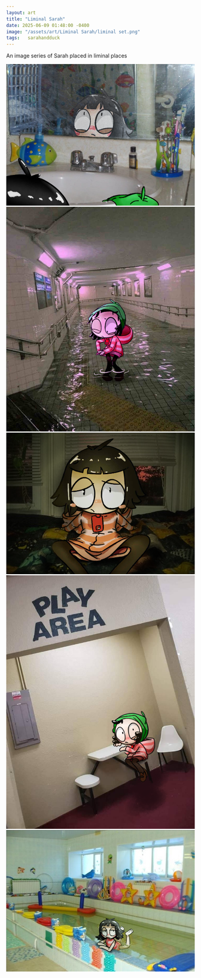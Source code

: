 ```yaml
---
layout: art
title: "Liminal Sarah"
date: 2025-06-09 01:48:00 -0400
image: "/assets/art/Liminal Sarah/liminal set.png"
tags:   sarahandduck
---
```


An image series of Sarah placed in liminal places

<center> <img src= "/assets/art/Liminal Sarah/bathroom.png">
<center> <img src= "/assets/art/Liminal Sarah/Flooded2.jpg">
<center> <img src= "/assets/art/Liminal Sarah/Bed.png">
<center> <img src= "/assets/art/Liminal Sarah/Play Area.png">
<center> <img src= "/assets/art/Liminal Sarah/swimming.png">
